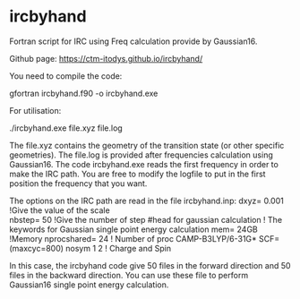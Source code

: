 # ircbyhand
Fortran script for IRC using Freq calculation provide by Gaussian16.

Github page: https://ctm-itodys.github.io/ircbyhand/

You need to compile the code:

gfortran ircbyhand.f90 -o ircbyhand.exe

For utilisation:

./ircbyhand.exe file.xyz file.log

The file.xyz contains the geometry of the transition state (or other specific geometries).
The file.log is provided after frequencies calculation using Gaussian16. 
The code ircbyhand.exe reads the first frequency in order to make the IRC path.
You are free to modify the logfile to put in the first position the frequency that you want.

The options on the IRC path are read in the file ircbyhand.inp:
dxyz= 0.001                           !Give the value of the scale <br />
nbstep= 50                            !Give the number of step
#head for gaussian calculation        ! The keywords for Gaussian single point energy calculation
mem= 24GB                             !Memory
nprocshared= 24                       ! Number of proc
CAMP-B3LYP/6-31G* SCF=(maxcyc=800) nosym
1 2                                   ! Charge and Spin


In this case, the ircbyhand code give 50 files in the forward direction and 50 files in the backward direction.
You can use these file to perform Gaussian16 single point energy calculation.
